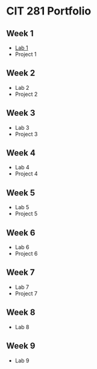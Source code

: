 # CIT 281 Portfolio

## Week 1
- [Lab 1](https://github.com/kristiechu/cit281-lab1)
- Project 1

## Week 2
- Lab 2
- Project 2

## Week 3
- Lab 3
- Project 3

## Week 4
- Lab 4
- Project 4

## Week 5
- Lab 5
- Project 5

## Week 6
- Lab 6
- Project 6

## Week 7
 - Lab 7
 - Project 7

## Week 8
- Lab 8
  
## Week 9
- Lab 9
